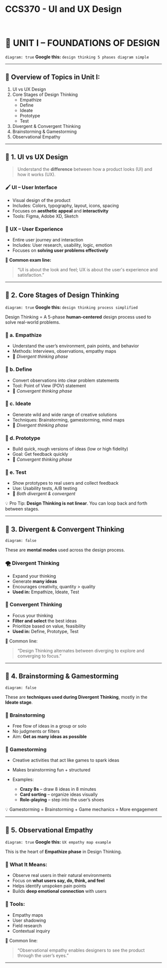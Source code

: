 # CCS370 - UI and UX Design

<br>

# 🎨 **UNIT I – FOUNDATIONS OF DESIGN**

`diagram: true`
**Google this:** `design thinking 5 phases diagram simple`

---

## 🧩 Overview of Topics in Unit I:

1. UI vs UX Design
2. Core Stages of Design Thinking
   * Empathize
   * Define
   * Ideate
   * Prototype
   * Test
3. Divergent & Convergent Thinking
4. Brainstorming & Gamestorming
5. Observational Empathy

---

## 🔷 1. UI vs UX Design

> Understand the **difference** between how a product looks (UI) and how it works (UX).

### 🖌️ **UI – User Interface**

* Visual design of the product
* Includes: Colors, typography, layout, icons, spacing
* Focuses on **aesthetic appeal** and **interactivity**
* Tools: Figma, Adobe XD, Sketch

### 🌈 **UX – User Experience**

* Entire user journey and interaction
* Includes: User research, usability, logic, emotion
* Focuses on **solving user problems effectively**

🧠 **Common exam line:**

> “UI is about the look and feel; UX is about the user's experience and satisfaction.”

---

## 🔷 2. Core Stages of Design Thinking

`diagram: true`
**Google this:** `design thinking process simplified`

Design Thinking = A 5-phase **human-centered** design process used to solve real-world problems.

### 🔹 a. Empathize

* Understand the user’s environment, pain points, and behavior
* Methods: Interviews, observations, empathy maps
* 🧠 *Divergent thinking phase*

### 🔹 b. Define

* Convert observations into clear problem statements
* Tool: Point of View (POV) statement
* 🧠 *Convergent thinking phase*

### 🔹 c. Ideate

* Generate wild and wide range of creative solutions
* Techniques: Brainstorming, gamestorming, mind maps
* 🧠 *Divergent thinking phase*

### 🔹 d. Prototype

* Build quick, rough versions of ideas (low or high fidelity)
* Goal: Get feedback quickly
* 🧠 *Convergent thinking phase*

### 🔹 e. Test

* Show prototypes to real users and collect feedback
* Use: Usability tests, A/B testing
* 🧠 *Both divergent & convergent*

💡 Pro Tip: **Design Thinking is not linear**. You can loop back and forth between stages.

---

## 🔷 3. Divergent & Convergent Thinking

`diagram: false`

These are **mental modes** used across the design process.

### 🌪️ Divergent Thinking

* Expand your thinking
* Generate **many ideas**
* Encourages creativity, quantity > quality
* **Used in:** Empathize, Ideate, Test

### 🎯 Convergent Thinking

* Focus your thinking
* **Filter and select** the best ideas
* Prioritize based on value, feasibility
* **Used in:** Define, Prototype, Test

🧠 Common line:

> “Design Thinking alternates between diverging to explore and converging to focus.”

---

## 🔷 4. Brainstorming & Gamestorming

`diagram: false`

These are **techniques used during Divergent Thinking**, mostly in the **Ideate stage**.

### 🧠 Brainstorming

* Free flow of ideas in a group or solo
* No judgments or filters
* Aim: **Get as many ideas as possible**

### 🎲 Gamestorming

* Creative activities that act like games to spark ideas
* Makes brainstorming fun + structured
* Examples:

  * **Crazy 8s** – draw 8 ideas in 8 minutes
  * **Card sorting** – organize ideas visually
  * **Role-playing** – step into the user’s shoes

💡 Gamestorming = Brainstorming + Game mechanics = More engagement

---

## 🔷 5. Observational Empathy

`diagram: true`
**Google this:** `UX empathy map example`

This is the heart of **Empathize phase** in Design Thinking.

### 👀 What It Means:

* Observe real users in their natural environments
* Focus on **what users say, do, think, and feel**
* Helps identify unspoken pain points
* Builds **deep emotional connection** with users

### 🧰 Tools:

* Empathy maps
* User shadowing
* Field research
* Contextual inquiry

🧠 Common line:

> “Observational empathy enables designers to see the product through the user’s eyes.”

---

